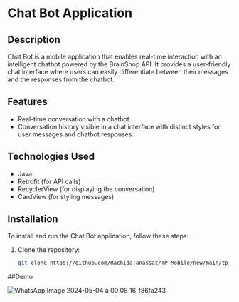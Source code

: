 # Chat Bot Application

## Description
Chat Bot is a mobile application that enables real-time interaction with an intelligent chatbot powered by the BrainShop API.
It provides a user-friendly chat interface where users can easily differentiate between their messages and the responses from the chatbot.

## Features
- Real-time conversation with a chatbot.
- Conversation history visible in a chat interface with distinct styles for user messages and chatbot responses.

## Technologies Used
- Java
- Retrofit (for API calls)
- RecyclerView (for displaying the conversation)
- CardView (for styling messages)

## Installation
To install and run the Chat Bot application, follow these steps:

1. Clone the repository:
   ```bash
   git clone https://github.com/RachidaTanassat/TP-Mobile/new/main/tp_chatBot.git


##Demo

![WhatsApp Image 2024-05-04 à 00 08 16_f86fa243](https://github.com/RachidaTanassat/TP-Mobile/assets/85264433/f81c95a6-c328-4096-a658-f9ae6ab80dc4)


